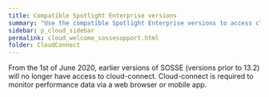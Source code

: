 ```yaml
---
title: Compatible Spotlight Enterprise versions
summary: "Use the compatible Spotlight Enterprise versions to access cloud-connect."
sidebar: p_cloud_sidebar
permalink: cloud_welcome_sossesupport.html
folder: CloudConnect
---
```



From the 1st of June 2020, earlier versions of SOSSE (versions prior to 13.2) will no longer have access to cloud-connect.  Cloud-connect is required to monitor performance data via a web browser or mobile app.
